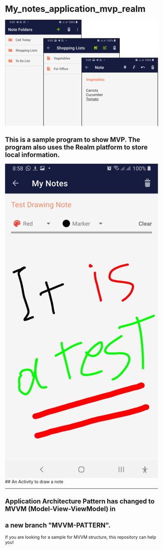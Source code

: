 # My_notes_application_mvp_realm
<img src="https://raw.githubusercontent.com/AppAfzar/My_notes_application_mvp_realm/master/screenshots/Screenshot_1.jpg?raw=false" width="700">

## This is a sample program to show MVP. The program also uses the Realm platform to store local information.

<img src="https://raw.githubusercontent.com/AppAfzar/My_notes_application_mvp_realm/master/screenshots/Screenshot_2.jpg?raw=false" width="700">
## An Activity to draw a note


--------------------------------------------------------------
## Application Architecture Pattern has changed to MVVM (Model-View-ViewModel) in 
## a new branch "MVVM-PATTERN".

If you are looking for a sample for MVVM structure, this repository can help you! 